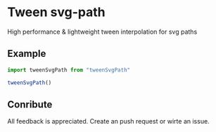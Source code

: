# Tween svg-path

High performance & lightweight tween interpolation for svg paths

## Example



```js
import tweenSvgPath from "tweenSvgPath"

tweenSvgPath()
```



## Conribute

All feedback is appreciated. Create an push request or wirte an issue.
